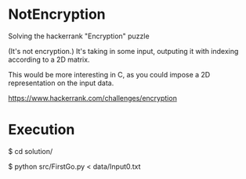 # NotEncryption

Solving the hackerrank "Encryption" puzzle

(It's not encryption.) It's taking in some input, outputing it with indexing according to a 2D matrix. 

This would be more interesting in C, as you could impose a 2D representation on the input data.

https://www.hackerrank.com/challenges/encryption

# Execution

$ cd solution/

$ python src/FirstGo.py < data/Input0.txt
